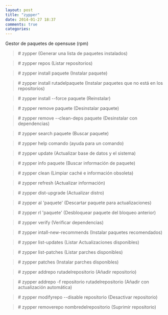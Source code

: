 ```yaml
---
layout: post
title: "zypper"
date: 2014-01-27 18:37
comments: true
categories: 
---
```

Gestor de paquetes de opensuse (rpm)

>\# zypper (Generar una lista de paquetes instalados) 

>\# zypper repos (Listar repositorios)

>\# zypper install paquete  (Instalar paquete)

>\# zypper install rutadelpaquete (Instalar paquetes que no está en los repositorios)

>\# zypper install --force paquete (Reinstalar)

>\# zypper remove paquete (Desinstalar paquete) 

>\# zypper remove --clean-deps paquete (Desinstalar con dependencias)

>\# zypper search paquete (Buscar paquete) 

>\# zypper help comando (ayuda para un comando)

>\# zypper update (Actualizar base de datos y el sistema) 

>\# zypper info paquete (Buscar información de paquete) 

>\# zypper clean (Limpiar caché e información obsoleta) 

>\# zypper refresh (Actualizar información)

>\# zypper dist-upgrade (Actualizar distro)

>\# zypper al 'paquete' (Descartar paquete para actualizaciones)

>\# zypper rl 'paquete' (Desbloquear paquete del bloqueo anterior)

>\# zypper verify (Verificar dependencias)

>\# zypper intall-new-recommends (Instalar paquetes recomendados)

>\# zypper list-updates (Listar Actualizaciones disponibles)

>\# zypper list-patches (Listar parches disponibles)

>\# zypper patches (Instalar parches disponibles)

>\# zypper addrepo rutadelrepositorio (Añadir repositorio)

>\# zypper addrepo -f repositorio rutadelrepositorio (Añadir con actualización automática)

>\# zypper modifyrepo --disable repositorio (Desactivar repositorio)

>\# zypper removerepo nombredelrepositorio (Suprimir repositorio)

